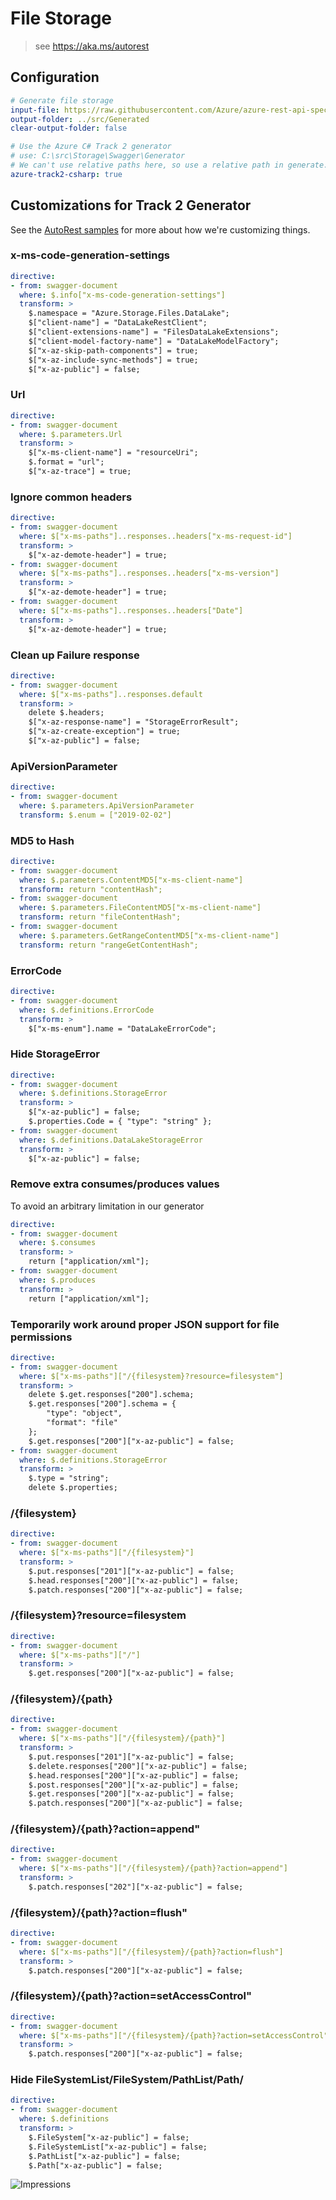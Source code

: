 # File Storage
> see https://aka.ms/autorest

## Configuration
``` yaml
# Generate file storage
input-file: https://raw.githubusercontent.com/Azure/azure-rest-api-specs/storage-dataplane-preview/specification/storage/data-plane/Microsoft.StorageDataLake/stable/2018-11-09/DataLakeStorage.json
output-folder: ../src/Generated
clear-output-folder: false

# Use the Azure C# Track 2 generator
# use: C:\src\Storage\Swagger\Generator
# We can't use relative paths here, so use a relative path in generate.ps1
azure-track2-csharp: true
```

## Customizations for Track 2 Generator
See the [AutoRest samples](https://github.com/Azure/autorest/tree/master/Samples/3b-custom-transformations)
for more about how we're customizing things.

### x-ms-code-generation-settings
``` yaml
directive:
- from: swagger-document
  where: $.info["x-ms-code-generation-settings"]
  transform: >
    $.namespace = "Azure.Storage.Files.DataLake";
    $["client-name"] = "DataLakeRestClient";
    $["client-extensions-name"] = "FilesDataLakeExtensions";
    $["client-model-factory-name"] = "DataLakeModelFactory";
    $["x-az-skip-path-components"] = true;
    $["x-az-include-sync-methods"] = true;
    $["x-az-public"] = false;
```

### Url
``` yaml
directive:
- from: swagger-document
  where: $.parameters.Url
  transform: >
    $["x-ms-client-name"] = "resourceUri";
    $.format = "url";
    $["x-az-trace"] = true;
```

### Ignore common headers
``` yaml
directive:
- from: swagger-document
  where: $["x-ms-paths"]..responses..headers["x-ms-request-id"]
  transform: >
    $["x-az-demote-header"] = true;
- from: swagger-document
  where: $["x-ms-paths"]..responses..headers["x-ms-version"]
  transform: >
    $["x-az-demote-header"] = true;
- from: swagger-document
  where: $["x-ms-paths"]..responses..headers["Date"]
  transform: >
    $["x-az-demote-header"] = true;
```

### Clean up Failure response
``` yaml
directive:
- from: swagger-document
  where: $["x-ms-paths"]..responses.default
  transform: >
    delete $.headers;
    $["x-az-response-name"] = "StorageErrorResult";
    $["x-az-create-exception"] = true;
    $["x-az-public"] = false;
```

### ApiVersionParameter
``` yaml
directive:
- from: swagger-document
  where: $.parameters.ApiVersionParameter
  transform: $.enum = ["2019-02-02"]
```

### MD5 to Hash
``` yaml
directive:
- from: swagger-document
  where: $.parameters.ContentMD5["x-ms-client-name"]
  transform: return "contentHash";
- from: swagger-document
  where: $.parameters.FileContentMD5["x-ms-client-name"]
  transform: return "fileContentHash";
- from: swagger-document
  where: $.parameters.GetRangeContentMD5["x-ms-client-name"]
  transform: return "rangeGetContentHash";
```

### ErrorCode
``` yaml
directive:
- from: swagger-document
  where: $.definitions.ErrorCode
  transform: >
    $["x-ms-enum"].name = "DataLakeErrorCode";
```

### Hide StorageError
``` yaml
directive:
- from: swagger-document
  where: $.definitions.StorageError
  transform: >
    $["x-az-public"] = false;
    $.properties.Code = { "type": "string" };
- from: swagger-document
  where: $.definitions.DataLakeStorageError
  transform: >
    $["x-az-public"] = false;
```

### Remove extra consumes/produces values
To avoid an arbitrary limitation in our generator
``` yaml
directive:
- from: swagger-document
  where: $.consumes
  transform: >
    return ["application/xml"];
- from: swagger-document
  where: $.produces
  transform: >
    return ["application/xml"];
```

### Temporarily work around proper JSON support for file permissions
``` yaml
directive:
- from: swagger-document
  where: $["x-ms-paths"]["/{filesystem}?resource=filesystem"]
  transform: >
    delete $.get.responses["200"].schema;
    $.get.responses["200"].schema = {
        "type": "object",
        "format": "file"
    };
    $.get.responses["200"]["x-az-public"] = false;
- from: swagger-document
  where: $.definitions.StorageError
  transform: >
    $.type = "string";
    delete $.properties;
```

### /{filesystem}
``` yaml
directive:
- from: swagger-document
  where: $["x-ms-paths"]["/{filesystem}"]
  transform: >
    $.put.responses["201"]["x-az-public"] = false;
    $.head.responses["200"]["x-az-public"] = false;
    $.patch.responses["200"]["x-az-public"] = false;
```

### /{filesystem}?resource=filesystem
``` yaml
directive:
- from: swagger-document
  where: $["x-ms-paths"]["/"]
  transform: >
    $.get.responses["200"]["x-az-public"] = false;
```

### /{filesystem}/{path}
``` yaml
directive:
- from: swagger-document
  where: $["x-ms-paths"]["/{filesystem}/{path}"]
  transform: >
    $.put.responses["201"]["x-az-public"] = false;
    $.delete.responses["200"]["x-az-public"] = false;
    $.head.responses["200"]["x-az-public"] = false;
    $.post.responses["200"]["x-az-public"] = false;
    $.get.responses["200"]["x-az-public"] = false;
    $.patch.responses["200"]["x-az-public"] = false;
```

### /{filesystem}/{path}?action=append"
``` yaml
directive:
- from: swagger-document
  where: $["x-ms-paths"]["/{filesystem}/{path}?action=append"]
  transform: >
    $.patch.responses["202"]["x-az-public"] = false;
```

### /{filesystem}/{path}?action=flush"
``` yaml
directive:
- from: swagger-document
  where: $["x-ms-paths"]["/{filesystem}/{path}?action=flush"]
  transform: >
    $.patch.responses["200"]["x-az-public"] = false;
```

### /{filesystem}/{path}?action=setAccessControl"
``` yaml
directive:
- from: swagger-document
  where: $["x-ms-paths"]["/{filesystem}/{path}?action=setAccessControl"]
  transform: >
    $.patch.responses["200"]["x-az-public"] = false;
```

### Hide FileSystemList/FileSystem/PathList/Path/
``` yaml
directive:
- from: swagger-document
  where: $.definitions
  transform: >
    $.FileSystem["x-az-public"] = false;
    $.FileSystemList["x-az-public"] = false;
    $.PathList["x-az-public"] = false;
    $.Path["x-az-public"] = false;
```

![Impressions](https://azure-sdk-impressions.azurewebsites.net/api/impressions/azure-sdk-for-net%2Fsdk%2Fstorage%2FAzure.Storage.Files.DataLake%2Fswagger%2Freadme.png)
